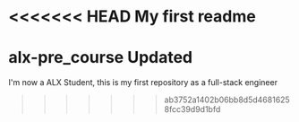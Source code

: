 <<<<<<< HEAD
My first readme
=======
# alx-pre_course Updated
I'm now a ALX Student, this is my first repository as a full-stack engineer
>>>>>>> ab3752a1402b06bb8d5d46816258fcc39d9d1bfd
